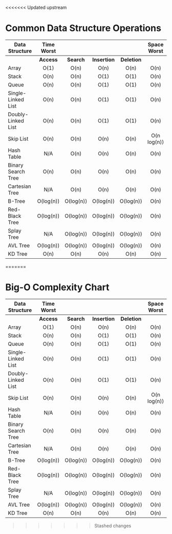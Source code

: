 <<<<<<< Updated upstream
# Common Data Structure Operations

| Data Structure     | Time Worst |           |               |               | Space Worst   |
| ------------------ | :--------: | :-------: | :-----------: | :-----------: | :-----------: |
|                    | **Access** | **Search**| **Insertion** | **Deletion**  |               |
| Array              | O(1)       | O(n)      | O(n)          | O(n)          | O(n)          |
| Stack              | O(n)       | O(n)      | O(1)          | O(1)          | O(n)          |
| Queue              | O(n)       | O(n)      | O(1)          | O(1)          | O(n)          |
| Single-Linked List | O(n)       | O(n)      | O(1)          | O(1)          | O(n)          |
| Doubly-Linked List | O(n)       | O(n)      | O(1)          | O(1)          | O(n)          |
| Skip List          | O(n)       | O(n)      | O(n)          | O(n)          | O(n log(n))   |
| Hash Table         | N/A        | O(n)      | O(n)          | O(n)          | O(n)          |
| Binary Search Tree | O(n)       | O(n)      | O(n)          | O(n)          | O(n)          |
| Cartesian Tree     | N/A        | O(n)      | O(n)          | O(n)          | O(n)          |
| B-Tree             | O(log(n))  | O(log(n)) | O(log(n))     | O(log(n))     | O(n)          |
| Red-Black Tree     | O(log(n))  | O(log(n)) | O(log(n))     | O(log(n))     | O(n)          |
| Splay Tree         | N/A        | O(log(n)) | O(log(n))     | O(log(n))     | O(n)          |
| AVL Tree           | O(log(n))  | O(log(n)) | O(log(n))     | O(log(n))     | O(n)          |
| KD Tree            | O(n)       | O(n)      | O(n)          | O(n)          | O(n)          |
=======
# Big-O Complexity Chart

| Data Structure     | Time Worst |           |               |               | Space Worst   |
| ------------------ | :--------: | :-------: | :-------:     | :-------:     | :-----------: |
|                    | **Access** | **Search**| **Insertion** | **Deletion**  |               |
| Array              | O(1)       | O(n)      | O(n)          | O(n)          | O(n)          |
| Stack              | O(n)       | O(n)      | O(1)          | O(1)          | O(n)          |
| Queue              | O(n)       | O(n)      | O(1)          | O(1)          | O(n)          |
| Single-Linked List | O(n)       | O(n)      | O(1)          | O(1)          | O(n)          |
| Doubly-Linked List | O(n)       | O(n)      | O(1)          | O(1)          | O(n)          |
| Skip List          | O(n)       | O(n)      | O(n)          | O(n)          | O(n log(n))   |
| Hash Table         | N/A        | O(n)      | O(n)          | O(n)          | O(n)          |
| Binary Search Tree | O(n)       | O(n)      | O(n)          | O(n)          | O(n)          |
| Cartesian Tree     | N/A        | O(n)      | O(n)          | O(n)          | O(n)          |
| B-Tree             | O(log(n))  | O(log(n)) | O(log(n))     | O(log(n))     | O(n)          |
| Red-Black Tree     | O(log(n))  | O(log(n)) | O(log(n))     | O(log(n))     | O(n)          |
| Splay Tree         | N/A        | O(log(n)) | O(log(n))     | O(log(n))     | O(n)          |
| AVL Tree           | O(log(n))  | O(log(n)) | O(log(n))     | O(log(n))     | O(n)          |
| KD Tree            | O(n)       | O(n)      | O(n)          | O(n)          | O(n)          |
>>>>>>> Stashed changes
